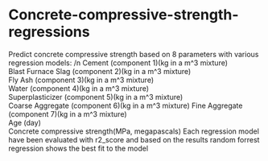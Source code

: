# Concrete-compressive-strength-regressions
   Predict concrete compressive strength based on 8 parameters with various regression models: /n
   Cement (component 1)(kg in a m^3 mixture)	
   Blast Furnace Slag (component 2)(kg in a m^3 mixture)	
   Fly Ash (component 3)(kg in a m^3 mixture)	
   Water  (component 4)(kg in a m^3 mixture)	
   Superplasticizer (component 5)(kg in a m^3 mixture)	
   Coarse Aggregate  (component 6)(kg in a m^3 mixture)	
   Fine Aggregate (component 7)(kg in a m^3 mixture)	
   Age (day)	
   Concrete compressive strength(MPa, megapascals) 
   Each regression model have been evaluated with r2_score and based on the results random forrest regression shows the best fit to the model

